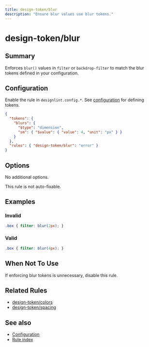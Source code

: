 ```yaml
---
title: design-token/blur
description: "Ensure blur values use blur tokens."
---
```


# design-token/blur

## Summary
Enforces `blur()` values in `filter` or `backdrop-filter` to match the blur tokens defined in your configuration.

## Configuration
Enable the rule in `designlint.config.*`. See [configuration](../../configuration.md) for defining tokens.

```json
{
  "tokens": {
    "blurs": {
      "$type": "dimension",
      "sm": { "$value": { "value": 4, "unit": "px" } }
    }
  },
  "rules": { "design-token/blur": "error" }
}
```

## Options
No additional options.

This rule is not auto-fixable.

## Examples

### Invalid

```css
.box { filter: blur(2px); }
```

### Valid

```css
.box { filter: blur(4px); }
```

## When Not To Use
If enforcing blur tokens is unnecessary, disable this rule.

## Related Rules
- [design-token/colors](./colors.md)
- [design-token/spacing](./spacing.md)

## See also
- [Configuration](../../configuration.md)
- [Rule index](../index.md)
